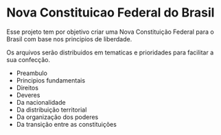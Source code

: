 # Nova Constituicao Federal do Brasil
Esse projeto tem por objetivo criar uma Nova Constituição Federal para o Brasil com base nos principios de liberdade.

Os arquivos serão distribuidos em tematicas e prioridades para facilitar a sua confecção.

- Preambulo
- Principios fundamentais
- Direitos
- Deveres
- Da nacionalidade
- Da distribuição territorial
- Da organização dos poderes
- Da transição entre as constituições